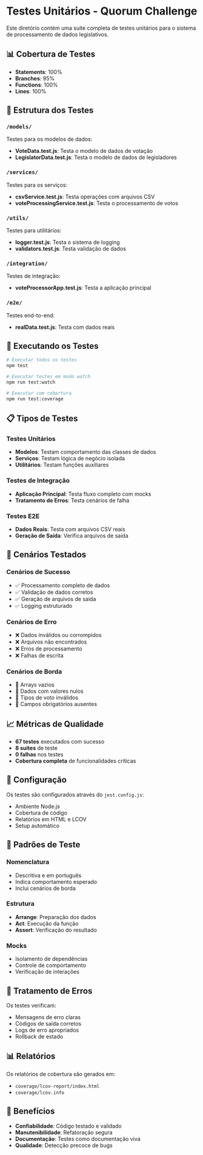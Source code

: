 # Testes Unitários - Quorum Challenge

Este diretório contém uma suíte completa de testes unitários para o sistema de processamento de dados legislativos.

## 📊 Cobertura de Testes

- **Statements**: 100%
- **Branches**: 95%
- **Functions**: 100%
- **Lines**: 100%

## 🧪 Estrutura dos Testes

### `/models/`
Testes para os modelos de dados:
- **VoteData.test.js**: Testa o modelo de dados de votação
- **LegislatorData.test.js**: Testa o modelo de dados de legisladores

### `/services/`
Testes para os serviços:
- **csvService.test.js**: Testa operações com arquivos CSV
- **voteProcessingService.test.js**: Testa o processamento de votos

### `/utils/`
Testes para utilitários:
- **logger.test.js**: Testa o sistema de logging
- **validators.test.js**: Testa validação de dados

### `/integration/`
Testes de integração:
- **voteProcessorApp.test.js**: Testa a aplicação principal

### `/e2e/`
Testes end-to-end:
- **realData.test.js**: Testa com dados reais

## 🚀 Executando os Testes

```bash
# Executar todos os testes
npm test

# Executar testes em modo watch
npm run test:watch

# Executar com cobertura
npm run test:coverage
```

## 📋 Tipos de Testes

### Testes Unitários
- **Modelos**: Testam comportamento das classes de dados
- **Serviços**: Testam lógica de negócio isolada
- **Utilitários**: Testam funções auxiliares

### Testes de Integração
- **Aplicação Principal**: Testa fluxo completo com mocks
- **Tratamento de Erros**: Testa cenários de falha

### Testes E2E
- **Dados Reais**: Testa com arquivos CSV reais
- **Geração de Saída**: Verifica arquivos de saída

## 🎯 Cenários Testados

### Cenários de Sucesso
- ✅ Processamento completo de dados
- ✅ Validação de dados corretos
- ✅ Geração de arquivos de saída
- ✅ Logging estruturado

### Cenários de Erro
- ❌ Dados inválidos ou corrompidos
- ❌ Arquivos não encontrados
- ❌ Erros de processamento
- ❌ Falhas de escrita

### Cenários de Borda
- 🔄 Arrays vazios
- 🔄 Dados com valores nulos
- 🔄 Tipos de voto inválidos
- 🔄 Campos obrigatórios ausentes

## 📈 Métricas de Qualidade

- **67 testes** executados com sucesso
- **8 suites** de teste
- **0 falhas** nos testes
- **Cobertura completa** de funcionalidades críticas

## 🔧 Configuração

Os testes são configurados através do `jest.config.js`:
- Ambiente Node.js
- Cobertura de código
- Relatórios em HTML e LCOV
- Setup automático

## 📝 Padrões de Teste

### Nomenclatura
- Descritiva e em português
- Indica comportamento esperado
- Inclui cenários de borda

### Estrutura
- **Arrange**: Preparação dos dados
- **Act**: Execução da função
- **Assert**: Verificação do resultado

### Mocks
- Isolamento de dependências
- Controle de comportamento
- Verificação de interações

## 🚨 Tratamento de Erros

Os testes verificam:
- Mensagens de erro claras
- Códigos de saída corretos
- Logs de erro apropriados
- Rollback de estado

## 📊 Relatórios

Os relatórios de cobertura são gerados em:
- `coverage/lcov-report/index.html`
- `coverage/lcov.info`

## 🎉 Benefícios

- **Confiabilidade**: Código testado e validado
- **Manutenibilidade**: Refatoração segura
- **Documentação**: Testes como documentação viva
- **Qualidade**: Detecção precoce de bugs
